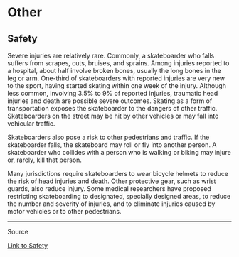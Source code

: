 # Other

## Safety

Severe injuries are relatively rare. Commonly, a skateboarder who falls suffers from scrapes, cuts, bruises, and sprains. Among injuries reported to a hospital, about half involve broken bones, usually the long bones in the leg or arm. One-third of skateboarders with reported injuries are very new to the sport, having started skating within one week of the injury. Although less common, involving 3.5% to 9% of reported injuries, traumatic head injuries and death are possible severe outcomes. Skating as a form of transportation exposes the skateboarder to the dangers of other traffic. Skateboarders on the street may be hit by other vehicles or may fall into vehicular traffic.

Skateboarders also pose a risk to other pedestrians and traffic. If the skateboarder falls, the skateboard may roll or fly into another person. A skateboarder who collides with a person who is walking or biking may injure or, rarely, kill that person.

Many jurisdictions require skateboarders to wear bicycle helmets to reduce the risk of head injuries and death. Other protective gear, such as wrist guards, also reduce injury. Some medical researchers have proposed restricting skateboarding to designated, specially designed areas, to reduce the number and severity of injuries, and to eliminate injuries caused by motor vehicles or to other pedestrians.

---

Source

[Link to Safety](http://en.wikipedia.org/wiki/Skateboarding#Safety)
